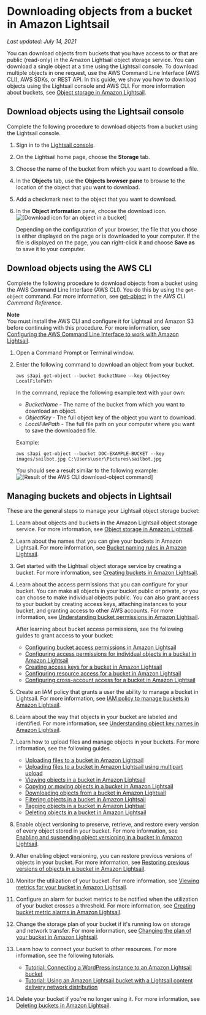 # Downloading objects from a bucket in Amazon Lightsail<a name="amazon-lightsail-downloading-bucket-objects"></a>

 *Last updated: July 14, 2021* 

You can download objects from buckets that you have access to or that are public \(read\-only\) in the Amazon Lightsail object storage service\. You can download a single object at a time using the Lightsail console\. To download multiple objects in one request, use the AWS Command Line Interface \(AWS CLI\), AWS SDKs, or REST API\. In this guide, we show you how to download objects using the Lightsail console and AWS CLI\. For more information about buckets, see [Object storage in Amazon Lightsail](buckets-in-amazon-lightsail.md)\.

## Download objects using the Lightsail console<a name="downloading-bucket-objects-lightsail-console"></a>

Complete the following procedure to download objects from a bucket using the Lightsail console\.

1. Sign in to the [Lightsail console](https://lightsail.aws.amazon.com/)\.

1. On the Lightsail home page, choose the **Storage** tab\.

1. Choose the name of the bucket from which you want to download a file\.

1. In the **Objects** tab, use the **Objects browser pane** to browse to the location of the object that you want to download\.

1. Add a checkmark next to the object that you want to download\.

1. In the **Object information** pane, choose the download icon\.  
![\[Download icon for an object in a bucket\]](https://d9yljz1nd5001.cloudfront.net/en_us/cdafd3c2a6d9edfefee89eda217b0068/images/bucket-object-download-icon.png)

   Depending on the configuration of your browser, the file that you chose is either displayed on the page or is downloaded to your computer\. If the file is displayed on the page, you can right\-click it and choose **Save as** to save it to your computer\.

## Download objects using the AWS CLI<a name="downloading-bucket-objects-aws-cli"></a>

Complete the following procedure to download objects from a bucket using the AWS Command Line Interface \(AWS CLI\)\. You do this by using the `get-object` command\. For more information, see [get\-object](https://docs.aws.amazon.com/cli/latest/reference/s3api/get-object.html) in the *AWS CLI Command Reference*\.

**Note**  
You must install the AWS CLI and configure it for Lightsail and Amazon S3 before continuing with this procedure\. For more information, see [Configuring the AWS Command Line Interface to work with Amazon Lightsail](lightsail-how-to-set-up-and-configure-aws-cli.md)\.

1. Open a Command Prompt or Terminal window\.

1. Enter the following command to download an object from your bucket\.

   ```
   aws s3api get-object --bucket BucketName --key ObjectKey LocalFilePath
   ```

   In the command, replace the following example text with your own:
   + *BucketName* \- The name of the bucket from which you want to download an object\.
   + *ObjectKey* \- The full object key of the object you want to download\.
   + *LocalFilePath* \- The full file path on your computer where you want to save the downloaded file\.

   Example:

   ```
   aws s3api get-object --bucket DOC-EXAMPLE-BUCKET --key images/sailbot.jpg C:\Users\user\Pictures\sailbot.jpg
   ```

   You should see a result similar to the following example:  
![\[Result of the AWS CLI download-object command\]](https://d9yljz1nd5001.cloudfront.net/en_us/cdafd3c2a6d9edfefee89eda217b0068/images/amazon-lightsail-s3api-download-object-result.png)

## Managing buckets and objects in Lightsail<a name="downloading-objects-managing-buckets-and-objects"></a>

These are the general steps to manage your Lightsail object storage bucket:

1. Learn about objects and buckets in the Amazon Lightsail object storage service\. For more information, see [Object storage in Amazon Lightsail](buckets-in-amazon-lightsail.md)\.

1. Learn about the names that you can give your buckets in Amazon Lightsail\. For more information, see [Bucket naming rules in Amazon Lightsail](bucket-naming-rules-in-amazon-lightsail.md)\.

1. Get started with the Lightsail object storage service by creating a bucket\. For more information, see [Creating buckets in Amazon Lightsail](amazon-lightsail-creating-buckets.md)\.

1. Learn about the access permissions that you can configure for your bucket\. You can make all objects in your bucket public or private, or you can choose to make individual objects public\. You can also grant access to your bucket by creating access keys, attaching instances to your bucket, and granting access to other AWS accounts\. For more information, see [Understanding bucket permissions in Amazon Lightsail](amazon-lightsail-understanding-bucket-permissions.md)\.

   After learning about bucket access permissions, see the following guides to grant access to your bucket:
   + [Configuring bucket access permissions in Amazon Lightsail](amazon-lightsail-configuring-bucket-permissions.md)
   + [Configuring access permissions for individual objects in a bucket in Amazon Lightsail](amazon-lightsail-configuring-individual-object-access.md)
   + [Creating access keys for a bucket in Amazon Lightsail](amazon-lightsail-creating-bucket-access-keys.md)
   + [Configuring resource access for a bucket in Amazon Lightsail](amazon-lightsail-configuring-bucket-resource-access.md)
   + [Configuring cross\-account access for a bucket in Amazon Lightsail](amazon-lightsail-configuring-bucket-cross-account-access.md)

1. Create an IAM policy that grants a user the ability to manage a bucket in Lightsail\. For more information, see [IAM policy to manage buckets in Amazon Lightsail](amazon-lightsail-bucket-management-policies.md)\.

1. Learn about the way that objects in your bucket are labeled and identified\. For more information, see [Understanding object key names in Amazon Lightsail](understanding-bucket-object-key-names-in-amazon-lightsail.md)\.

1. Learn how to upload files and manage objects in your buckets\. For more information, see the following guides\.
   + [Uploading files to a bucket in Amazon Lightsail](amazon-lightsail-uploading-files-to-a-bucket.md)
   + [Uploading files to a bucket in Amazon Lightsail using multipart upload](amazon-lightsail-uploading-files-to-a-bucket-using-multipart-upload.md)
   + [Viewing objects in a bucket in Amazon Lightsail](amazon-lightsail-viewing-objects-in-a-bucket.md)
   + [Copying or moving objects in a bucket in Amazon Lightsail](amazon-lightsail-copying-moving-bucket-objects.md)
   + [Downloading objects from a bucket in Amazon Lightsail](#amazon-lightsail-downloading-bucket-objects)
   + [Filtering objects in a bucket in Amazon Lightsail](amazon-lightsail-filtering-bucket-objects.md)
   + [Tagging objects in a bucket in Amazon Lightsail](amazon-lightsail-tagging-bucket-objects.md)
   + [Deleting objects in a bucket in Amazon Lightsail](amazon-lightsail-deleting-bucket-objects.md)

1. Enable object versioning to preserve, retrieve, and restore every version of every object stored in your bucket\. For more information, see [Enabling and suspending object versioning in a bucket in Amazon Lightsail](amazon-lightsail-managing-bucket-object-versioning.md)\.

1. After enabling object versioning, you can restore previous versions of objects in your bucket\. For more information, see [Restoring previous versions of objects in a bucket in Amazon Lightsail](amazon-lightsail-restoring-bucket-object-versions.md)\.

1. Monitor the utilization of your bucket\. For more information, see [Viewing metrics for your bucket in Amazon Lightsail](amazon-lightsail-viewing-bucket-metrics.md)\.

1. Configure an alarm for bucket metrics to be notified when the utilization of your bucket crosses a threshold\. For more information, see [Creating bucket metric alarms in Amazon Lightsail](amazon-lightsail-adding-bucket-metric-alarms.md)\.

1. Change the storage plan of your bucket if it's running low on storage and network transfer\. For more information, see [Changing the plan of your bucket in Amazon Lightsail](amazon-lightsail-changing-bucket-plans.md)\.

1. Learn how to connect your bucket to other resources\. For more information, see the following tutorials\.
   + [Tutorial: Connecting a WordPress instance to an Amazon Lightsail bucket](amazon-lightsail-connecting-buckets-to-wordpress.md)
   + [Tutorial: Using an Amazon Lightsail bucket with a Lightsail content delivery network distribution](amazon-lightsail-using-distributions-with-buckets.md)

1. Delete your bucket if you're no longer using it\. For more information, see [Deleting buckets in Amazon Lightsail](amazon-lightsail-deleting-buckets.md)\.